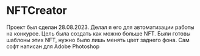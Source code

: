# NFTCreator
Проект был сделан 28.08.2023.
Делал я его для автоматизации работы на конкурсе. Цель была создать как можно больше NFT. Были готовы шаблоны этих NFT, нужно было лишь менять цвет заднего фона. Сам софт написан для Adobe Photoshop

